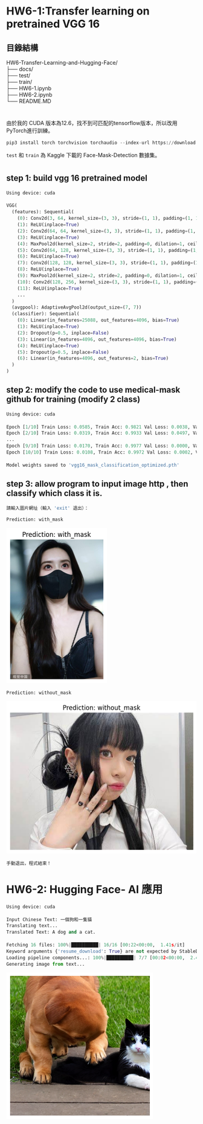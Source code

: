 # HW6-1:Transfer learning on pretrained VGG 16

## 目錄結構

HW6-Transfer-Learning-and-Hugging-Face/  
├── docs/  
├── test/    
├── train/    
├── HW6-1.ipynb   
├── HW6-2.ipynb    
└── README.MD  
#
由於我的 CUDA 版本為12.6，找不到可匹配的tensorflow版本，所以改用PyTorch進行訓練。  
```python
pip3 install torch torchvision torchaudio --index-url https://download.pytorch.org/whl/cu124
```
`test` 和 `train` 為 Kaggle 下載的 Face-Mask-Detection 數據集。  
#

##  step 1: build vgg 16 pretrained model


```python
Using device: cuda

VGG(
  (features): Sequential(
    (0): Conv2d(3, 64, kernel_size=(3, 3), stride=(1, 1), padding=(1, 1))
    (1): ReLU(inplace=True)
    (2): Conv2d(64, 64, kernel_size=(3, 3), stride=(1, 1), padding=(1, 1))
    (3): ReLU(inplace=True)
    (4): MaxPool2d(kernel_size=2, stride=2, padding=0, dilation=1, ceil_mode=False)
    (5): Conv2d(64, 128, kernel_size=(3, 3), stride=(1, 1), padding=(1, 1))
    (6): ReLU(inplace=True)
    (7): Conv2d(128, 128, kernel_size=(3, 3), stride=(1, 1), padding=(1, 1))
    (8): ReLU(inplace=True)
    (9): MaxPool2d(kernel_size=2, stride=2, padding=0, dilation=1, ceil_mode=False)
    (10): Conv2d(128, 256, kernel_size=(3, 3), stride=(1, 1), padding=(1, 1))
    (11): ReLU(inplace=True)
    ...
  )
  (avgpool): AdaptiveAvgPool2d(output_size=(7, 7))
  (classifier): Sequential(
    (0): Linear(in_features=25088, out_features=4096, bias=True)
    (1): ReLU(inplace=True)
    (2): Dropout(p=0.5, inplace=False)
    (3): Linear(in_features=4096, out_features=4096, bias=True)
    (4): ReLU(inplace=True)
    (5): Dropout(p=0.5, inplace=False)
    (6): Linear(in_features=4096, out_features=2, bias=True)
  )
)
```

##   step 2: modify the code to use medical-mask github for training (modify 2 class)

```python
Using device: cuda

Epoch [1/10] Train Loss: 0.0585, Train Acc: 0.9821 Val Loss: 0.0038, Val Acc: 1.0000
Epoch [2/10] Train Loss: 0.0319, Train Acc: 0.9933 Val Loss: 0.0497, Val Acc: 0.9865
...
Epoch [9/10] Train Loss: 0.0170, Train Acc: 0.9977 Val Loss: 0.0000, Val Acc: 1.0000
Epoch [10/10] Train Loss: 0.0108, Train Acc: 0.9972 Val Loss: 0.0002, Val Acc: 1.0000

Model weights saved to 'vgg16_mask_classification_optimized.pth'
```

##  step 3: allow program to input image http , then classify which class it is.

```python
請輸入圖片網址（輸入 'exit' 退出）： 
```
```python
Prediction: with_mask
```
![alt text](docs/image.png)

```python
Prediction: without_mask
```
![alt text](docs/image-1.png)

```python
手動退出，程式結束！
```


# HW6-2: Hugging Face-  AI 應用

```python
Using device: cuda

Input Chinese Text: 一個狗和一隻貓
Translating text...
Translated Text: A dog and a cat.

Fetching 16 files: 100%|██████████| 16/16 [00:22<00:00,  1.41s/it]
Keyword arguments {'resume_download': True} are not expected by StableDiffusionPipeline and will be ignored.
Loading pipeline components...: 100%|██████████| 7/7 [00:02<00:00,  2.49it/s]
Generating image from text...
```

![alt text](docs/image-2.png)
